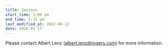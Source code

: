 ```yaml
---
title: Saujass
start_time: 1:00 pm
end_time: 5:15 pm
last_modified_at: 2022-06-12
date: 2016-01-17
---
```


Please contact Albert Lenz (<albert.lenz@rogers.com>) for more information.
